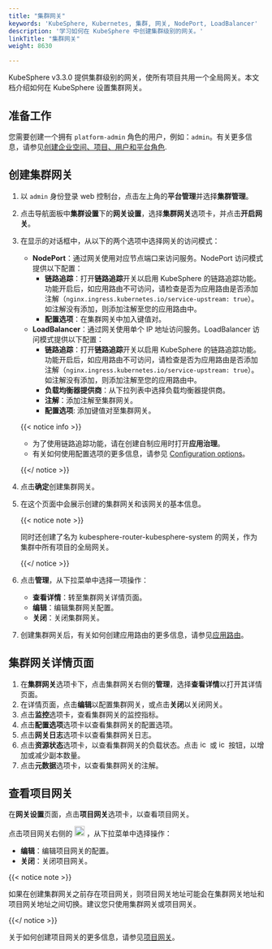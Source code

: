 ```yaml
---
title: "集群网关"
keywords: 'KubeSphere, Kubernetes, 集群, 网关, NodePort, LoadBalancer'
description: '学习如何在 KubeSphere 中创建集群级别的网关。'
linkTitle: "集群网关"
weight: 8630

---
```


KubeSphere v3.3.0 提供集群级别的网关，使所有项目共用一个全局网关。本文档介绍如何在 KubeSphere 设置集群网关。

## 准备工作

您需要创建一个拥有 `platform-admin` 角色的用户，例如：`admin`。有关更多信息，请参见[创建企业空间、项目、用户和平台角色](../../../quick-start/create-workspace-and-project/).

## 创建集群网关

1. 以 `admin` 身份登录 web 控制台，点击左上角的**平台管理**并选择**集群管理**。

2. 点击导航面板中**集群设置**下的**网关设置**，选择**集群网关**选项卡，并点击**开启网关**。

3. 在显示的对话框中，从以下的两个选项中选择网关的访问模式：

   - **NodePort**：通过网关使用对应节点端口来访问服务。NodePort 访问模式提供以下配置：
     - **链路追踪**：打开**链路追踪**开关以启用 KubeSphere 的链路追踪功能。功能开启后，如应用路由不可访问，请检查是否为应用路由是否添加注解（`nginx.ingress.kubernetes.io/service-upstream: true`）。如注解没有添加，则添加注解至您的应用路由中。
     - **配置选项**：在集群网关中加入键值对。
   - **LoadBalancer**：通过网关使用单个 IP 地址访问服务。LoadBalancer 访问模式提供以下配置：
     - **链路追踪**：打开**链路追踪**开关以启用 KubeSphere 的链路追踪功能。功能开启后，如应用路由不可访问，请检查是否为应用路由是否添加注解（`nginx.ingress.kubernetes.io/service-upstream: true`）。如注解没有添加，则添加注解至您的应用路由中。
     - **负载均衡器提供商**：从下拉列表中选择负载均衡器提供商。
     - **注解**：添加注解至集群网关。
     - **配置选项**: 添加键值对至集群网关。

   {{< notice info >}}

   - 为了使用链路追踪功能，请在创建自制应用时打开**应用治理**。 
   - 有关如何使用配置选项的更多信息，请参见 [Configuration options](https://kubernetes.github.io/ingress-nginx/user-guide/nginx-configuration/configmap/#configuration-options)。

   {{</ notice >}}

4. 点击**确定**创建集群网关。

5. 在这个页面中会展示创建的集群网关和该网关的基本信息。

   {{< notice note >}}

   同时还创建了名为 kubesphere-router-kubesphere-system 的网关，作为集群中所有项目的全局网关。

   {{</ notice >}}

6. 点击**管理**，从下拉菜单中选择一项操作：

   - **查看详情**：转至集群网关详情页面。
   - **编辑**：编辑集群网关配置。
   - **关闭**：关闭集群网关。

7. 创建集群网关后，有关如何创建应用路由的更多信息，请参见[应用路由](../../../project-user-guide/application-workloads/routes/#create-a-route)。

## 集群网关详情页面

1. 在**集群网关**选项卡下，点击集群网关右侧的**管理**，选择**查看详情**以打开其详情页面。
2. 在详情页面，点击**编辑**以配置集群网关，或点击**关闭**以关闭网关。
3. 点击**监控**选项卡，查看集群网关的监控指标。
4. 点击**配置选项**选项卡以查看集群网关的配置选项。
5. 点击**网关日志**选项卡以查看集群网关日志。
6. 点击**资源状态**选项卡，以查看集群网关的负载状态。点击 <img src="/images/docs/common-icons/replica-plus-icon.png" alt="icon" width="15" /> 或 <img src="/images/docs/common-icons/replica-minus-icon.png" alt="icon" width="15" /> 按钮，以增加或减少副本数量。
7. 点击**元数据**选项卡，以查看集群网关的注解。

## 查看项目网关

在**网关设置**页面，点击**项目网关**选项卡，以查看项目网关。

点击项目网关右侧的 <img src="/images/docs/project-administration/role-and-member-management/three-dots.png" width="20px"> ，从下拉菜单中选择操作：

- **编辑**：编辑项目网关的配置。
- **关闭**：关闭项目网关。

{{< notice note >}}

如果在创建集群网关之前存在项目网关，则项目网关地址可能会在集群网关地址和项目网关地址之间切换。建议您只使用集群网关或项目网关。

{{</ notice >}}

关于如何创建项目网关的更多信息，请参见[项目网关](../../../project-administration/project-gateway/)。

